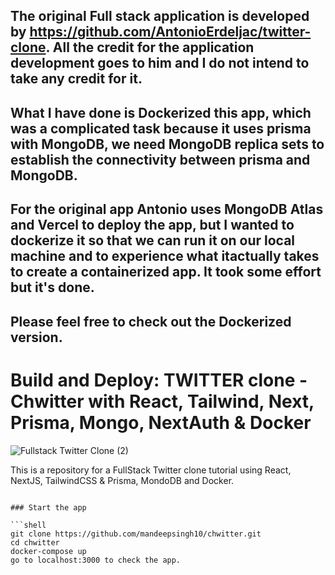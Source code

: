 ## The original Full stack application is developed by https://github.com/AntonioErdeljac/twitter-clone. All the credit for the application development goes to him and I do not intend to take any credit for it. 

## What I have done is Dockerized this app, which was a complicated task because it uses prisma with MongoDB, we need MongoDB replica sets to establish the connectivity between prisma and MongoDB.

## For the original app Antonio uses MongoDB Atlas and Vercel to deploy the app, but I wanted to dockerize it so that we can run it on our local machine and to experience what itactually takes to create a containerized app. It took some effort but it's done. 

## Please feel free to check out the Dockerized version.

 

# Build and Deploy: TWITTER clone - Chwitter with React, Tailwind, Next, Prisma, Mongo, NextAuth & Docker


![Fullstack Twitter Clone (2)](https://user-images.githubusercontent.com/23248726/224405420-03112a76-250a-4283-992c-60e235170678.png)


This is a repository for a FullStack Twitter clone tutorial using React, NextJS, TailwindCSS & Prisma, MondoDB and Docker.




```

### Start the app

```shell
git clone https://github.com/mandeepsingh10/chwitter.git
cd chwitter
docker-compose up
go to localhost:3000 to check the app.
```
